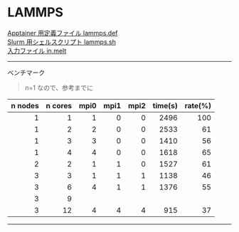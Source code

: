 # LAMMPS

[Apptainer 用定義ファイル lammps.def](lammps.def)<br>
[Slurm 用シェルスクリプト lammps.sh](lammps.sh)<br>
[入力ファイル in.melt](in.melt)<br>

---
ベンチマーク
> n=1 なので、参考までに

|n nodes|n cores|mpi0|mpi1|mpi2|time(s)|rate(%)|
|--:|--:|--:|--:|--:|--:|--:|
|1|1|1|0|0|2496|100|
|1|2|2|0|0|2533|61|
|1|3|3|0|0|1410|56|
|1|4|4|0|0|1618|65|
|2|2|1|1|0|1527|61|
|3|3|1|1|1|1138|46|
|3|6|4|1|1|1376|55|
|3|9||||||
|3|12|4|4|4|915|37|
---
